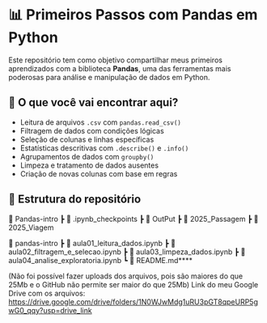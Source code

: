# 📊 Primeiros Passos com Pandas em Python

Este repositório tem como objetivo compartilhar meus primeiros aprendizados com a biblioteca **Pandas**, uma das ferramentas mais poderosas para análise e manipulação de dados em Python.

## 🧠 O que você vai encontrar aqui?

- Leitura de arquivos `.csv` com `pandas.read_csv()`
- Filtragem de dados com condições lógicas
- Seleção de colunas e linhas específicas
- Estatísticas descritivas com `.describe()` e `.info()`
- Agrupamentos de dados com `groupby()`
- Limpeza e tratamento de dados ausentes
- Criação de novas colunas com base em regras

## 📁 Estrutura do repositório

📂 Pandas-intro
┣ 📂 .ipynb_checkpoints
┣ 📂 OutPut
┣ 📄 2025_Passagem
┣ 📄 2025_Viagem

📂 pandas-intro
┣ 📄 aula01_leitura_dados.ipynb
┣ 📄 aula02_filtragem_e_selecao.ipynb
┣ 📄 aula03_limpeza_dados.ipynb
┣ 📄 aula04_analise_exploratoria.ipynb
┗ 📄 README.md****

(Não foi possível fazer uploads dos arquivos, pois são maiores do que 25Mb e o GitHub não permite ser maior do que 25Mb)
Link do meu Google Drive com os arquivos: https://drive.google.com/drive/folders/1N0WJwMdg1uRU3pGT8qpeURP5gwG0_qqy?usp=drive_link  
